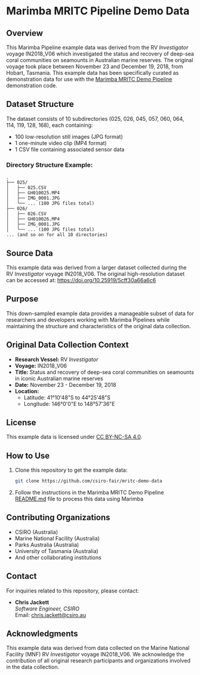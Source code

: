 # Marimba MRITC Pipeline Demo Data

## Overview

This Marimba Pipeline example data was derived from the RV _Investigator_ voyage IN2018_V06 which investigated the status and recovery of deep-sea coral communities on seamounts in Australian marine reserves. The original voyage took place between November 23 and December 19, 2018, from Hobart, Tasmania. This example data has been specifically curated as demonstration data for use with the [Marimba MRITC Demo Pipeline](https://github.com/csiro-fair/mritc-demo-pipeline) demonstration code.


## Dataset Structure

The dataset consists of 10 subdirectories (025, 026, 045, 057, 060, 064, 114, 119, 128, 168), each containing:
- 100 low-resolution still images (JPG format)
- 1 one-minute video clip (MP4 format)
- 1 CSV file containing associated sensor data


### Directory Structure Example:

```
.
├── 025/
│   ├── 025.CSV
│   ├── GH010025.MP4
│   ├── IMG_0001.JPG
│   └── ... (100 JPG files total)
├── 026/
│   ├── 026.CSV
│   ├── GH010026.MP4
│   ├── IMG_0001.JPG
│   └── ... (100 JPG files total)
... (and so on for all 10 directories)
```


## Source Data

This example data was derived from a larger dataset collected during the RV _Investigator_ voyage IN2018_V06. The original high-resolution dataset can be accessed at: https://doi.org/10.25919/5cff30a66a6c6


## Purpose

This down-sampled example data provides a manageable subset of data for researchers and developers working with Marimba Pipelines while maintaining the structure and characteristics of the original data collection.


## Original Data Collection Context

- **Research Vessel:** RV _Investigator_
- **Voyage:** IN2018_V06
- **Title:** Status and recovery of deep-sea coral communities on seamounts in iconic Australian marine reserves
- **Date:** November 23 - December 19, 2018
- **Location:** 
  - Latitude: 41°10'48"S to 44°25'48"S
  - Longitude: 146°0'0"E to 148°57'36"E


## License

This example data is licensed under [CC BY-NC-SA 4.0](license.txt).


## How to Use

1. Clone this repository to get the example data:
   ```bash
   git clone https://github.com/csiro-fair/mritc-demo-data
   ```
2. Follow the instructions in the Marimba MRITC Demo Pipeline [README.md](https://github.com/csiro-fair/mritc-demo-pipeline/README.md) file to process this data using Marimba


## Contributing Organizations

- CSIRO (Australia)
- Marine National Facility (Australia)
- Parks Australia (Australia)
- University of Tasmania (Australia)
- And other collaborating institutions


## Contact

For inquiries related to this repository, please contact:

- **Chris Jackett**  
  *Software Engineer, CSIRO*  
  Email: [chris.jackett@csiro.au](mailto:chris.jackett@csiro.au)


## Acknowledgments

This example data was derived from data collected on the Marine National Facility (MNF) RV _Investigator_ voyage IN2018_V06. We acknowledge the contribution of all original research participants and organizations involved in the data collection.

